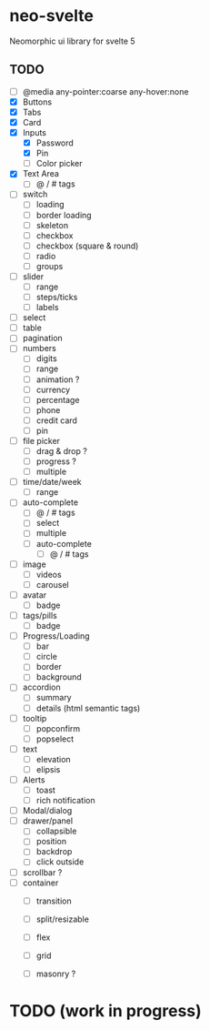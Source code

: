 # neo-svelte
Neomorphic ui library for svelte 5

## TODO
- [ ] @media any-pointer:coarse any-hover:none
- [x] Buttons
- [x] Tabs
- [x] Card
- [x] Inputs
  - [x] Password
  - [x] Pin
  - [ ] Color picker
- [x] Text Area
  - [ ] @ / # tags
- [ ] switch
  - [ ] loading
  - [ ] border loading
  - [ ] skeleton
  - [ ] checkbox
  - [ ] checkbox (square & round)
  - [ ] radio
  - [ ] groups
- [ ] slider
  - [ ] range
  - [ ] steps/ticks
  - [ ] labels
- [ ] select
- [ ] table
- [ ] pagination
- [ ] numbers
  - [ ] digits
  - [ ] range
  - [ ] animation ?
  - [ ] currency
  - [ ] percentage
  - [ ] phone
  - [ ] credit card
  - [ ] pin
- [ ] file picker
  - [ ] drag & drop ?
  - [ ] progress ?
  - [ ] multiple
- [ ] time/date/week
  - [ ] range
- [ ] auto-complete
  - [ ] @ / # tags
  - [ ] select
  - [ ] multiple
  - [ ] auto-complete
    - [ ] @ / # tags

- [ ] image
  - [ ] videos
  - [ ] carousel
- [ ] avatar
  - [ ] badge
- [ ] tags/pills
    - [ ] badge
- [ ] Progress/Loading
  - [ ] bar
  - [ ] circle
  - [ ] border
  - [ ] background
- [ ] accordion
  - [ ] summary
  - [ ] details (html semantic tags)

- [ ] tooltip
  - [ ] popconfirm
  - [ ] popselect
- [ ] text
  - [ ] elevation
  - [ ] elipsis

- [ ] Alerts
    - [ ] toast
    - [ ] rich notification
- [ ] Modal/dialog
- [ ] drawer/panel
    - [ ] collapsible
    - [ ] position
    - [ ] backdrop
    - [ ] click outside
- [ ] scrollbar ?
- [ ] container
  - [ ] transition
  - [ ] split/resizable
  - [ ] flex
  - [ ] grid
  - [ ] masonry ?


# TODO (work in progress)

